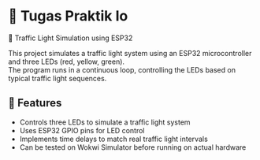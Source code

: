 # 📌 Tugas Praktik Io

🚦 Traffic Light Simulation using ESP32  

This project simulates a traffic light system using an ESP32 microcontroller and three LEDs (red, yellow, green).  
The program runs in a continuous loop, controlling the LEDs based on typical traffic light sequences.  

## 🔧 Features  
- Controls three LEDs to simulate a traffic light system  
- Uses ESP32 GPIO pins for LED control  
- Implements time delays to match real traffic light intervals  
- Can be tested on Wokwi Simulator before running on actual hardware


